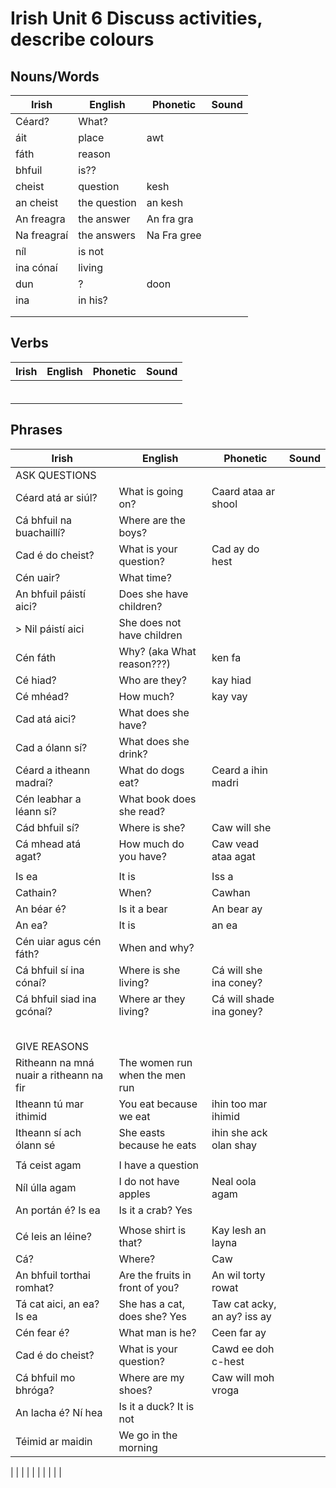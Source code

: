 # Irish Unit 6  Discuss activities, describe colours

## Nouns/Words

| Irish | English | Phonetic | Sound |
| ------| ------- | -------- | ----- |
| Céard? | What? |  |  |
| áit | place | awt |  |
| fáth | reason |  |  |
| bhfuil | is?? |  |  |
| cheist | question | kesh |  |
| an cheist | the question | an kesh |  |
| An freagra | the answer  | An fra gra |  |
| Na freagraí | the answers | Na Fra gree |  |
| níl | is not |  |  |
| ina cónaí | living |  |  |
| dun | ? | doon |  |
| ina | in his? |  |  |
|  |  |  |  |
|  |  |  |  |

## Verbs

| Irish | English | Phonetic | Sound |
| ------| ------- | -------- |----- |
|  |  |  |  |
|  |  |  |  |
|  |  |  |  |
|  |  |  |  |
|  |  |  |  |
|  |  |  |  |


## Phrases
| Irish | English | Phonetic | Sound |
| ------| ------- | -------- |----- |
| ASK QUESTIONS |  |  |  |
| Céard atá ar siúl? | What is going on? | Caard ataa ar shool |  |
| Cá bhfuil na buachaillí? | Where are the boys? |  |  |
| Cad é do cheist? | What is your question? | Cad ay do hest |  |
| Cén uair? | What time? |  |  |
| An bhfuil páistí aici? | Does she have children? |  |  |
|> Nil páistí aici | She does not have children |  |  |
| Cén fáth | Why? (aka What reason???) | ken fa |  |
| Cé hiad? | Who are they? | kay hiad |  |
| Cé mhéad? | How much? | kay vay |  |
| Cad atá aici? | What does she have? |  |  |
| Cad a ólann sí? | What does she drink? |  |  |
| Céard a itheann madraí? | What do dogs eat? | Ceard a ihin madri |  |
| Cén leabhar a léann sí? | What book does she read? |  |  |
| Cád bhfuil sí? | Where is she? | Caw will she |  |
| Cá mhead atá agat? | How much do you have? | Caw vead ataa agat |  |
|  |  |  |  |
| Is ea | It is | Iss a |  |
| Cathain? | When? | Cawhan |  |
| An béar é? | Is it a bear | An bear ay |  |
| An ea? | It is | an ea |  |
| Cén uiar agus cén fáth? | When and why? |  |  |
| Cá bhfuil sí ina cónaí? | Where is she living? | Cá will she ina coney? |  |
| Cá bhfuil siad ina gcónaí? | Where ar they living? | Cá will shade ina goney? |  |
|  |  |  |  |
|  |  |  |  |
|  |  |  |  |
|  |  |  |  |
|  |  |  |  |
| GIVE REASONS |  |  |  |
| Ritheann na mná nuair a ritheann na fir | The women run when the men run |  |  |
| Itheann tú mar ithimid | You eat because we eat | ihin too mar ihimid |  |
| Itheann sí ach ólann sé | She easts because he eats | ihin she ack olan shay |  |
|  |  |  |  |
| Tá ceist agam | I have a question |  |  |
| Níl úlla agam| I do not have apples | Neal oola agam |  |
| An portán é? Is ea | Is it a crab?  Yes |  |  |
|  |  |  |  |
| Cé leis an léine? | Whose shirt is that? | Kay lesh an layna |  |
| Cá? | Where? | Caw |  |
| An bhfuil torthai romhat? | Are the fruits in front of you? | An wil torty rowat |  |
| Tá cat aici, an ea?  Is ea | She has a cat, does she?  Yes | Taw cat acky, an ay?  iss ay |  |
| Cén fear é? | What man is he? | Ceen far ay |  |
| Cad é do cheist? | What is your question? | Cawd ee doh c-hest |  |
| Cá bhfuil mo bhróga? | Where are my shoes? | Caw will moh vroga |  |
| An lacha é?  Ní hea | Is it a duck?  It is not |  |  |
| Téimid ar maidin | We go in the morning |  |  |

|  |  |  |  |
|  |  |  |  |